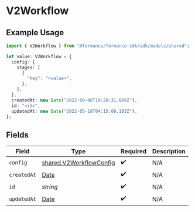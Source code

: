# V2Workflow

## Example Usage

```typescript
import { V2Workflow } from "@formance/formance-sdk/sdk/models/shared";

let value: V2Workflow = {
  config: {
    stages: [
      {
        "key": "<value>",
      },
    ],
  },
  createdAt: new Date("2022-09-06T19:28:31.689Z"),
  id: "<id>",
  updatedAt: new Date("2022-05-18T04:15:08.103Z"),
};
```

## Fields

| Field                                                                                         | Type                                                                                          | Required                                                                                      | Description                                                                                   |
| --------------------------------------------------------------------------------------------- | --------------------------------------------------------------------------------------------- | --------------------------------------------------------------------------------------------- | --------------------------------------------------------------------------------------------- |
| `config`                                                                                      | [shared.V2WorkflowConfig](../../../sdk/models/shared/v2workflowconfig.md)                     | :heavy_check_mark:                                                                            | N/A                                                                                           |
| `createdAt`                                                                                   | [Date](https://developer.mozilla.org/en-US/docs/Web/JavaScript/Reference/Global_Objects/Date) | :heavy_check_mark:                                                                            | N/A                                                                                           |
| `id`                                                                                          | *string*                                                                                      | :heavy_check_mark:                                                                            | N/A                                                                                           |
| `updatedAt`                                                                                   | [Date](https://developer.mozilla.org/en-US/docs/Web/JavaScript/Reference/Global_Objects/Date) | :heavy_check_mark:                                                                            | N/A                                                                                           |